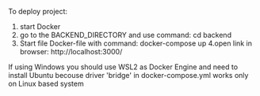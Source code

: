 To deploy project:
1. start Docker
2. go to the BACKEND_DIRECTORY and use command: cd backend
3. Start file Docker-file with command:
docker-compose up
4.open link in browser:  http://localhost:3000/

If using Windows you should use WSL2 as Docker Engine and need to install Ubuntu becouse driver 'bridge' in docker-compose.yml works only on Linux based system
